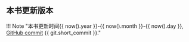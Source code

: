 ## 本书更新版本

!!! Note "本书更新时间{{ now().year }}-{{ now().month }}-{{ now().day }}, [GitHub commit](https://github.com/vesoft-inc/nebula-docs-cn/tree/book) {{ git.short_commit }}."
